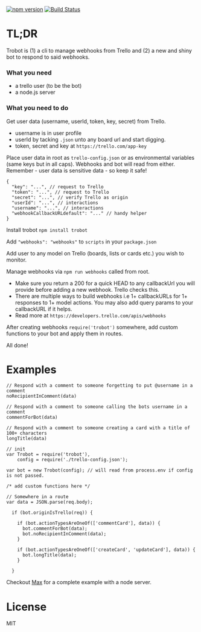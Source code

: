 [![npm version](https://badge.fury.io/js/trobot.svg)](https://badge.fury.io/js/trobot)
[![Build Status](https://travis-ci.org/karlpokus/trobot.svg?branch=master)](https://travis-ci.org/karlpokus/trobot)

# TL;DR

Trobot is (1) a cli to manage webhooks from Trello and (2) a new and shiny bot to respond to said webhooks.

### What you need

- a trello user (to be the bot)
- a node.js server

### What you need to do

Get user data (username, userId, token, key, secret) from Trello.

- username is in user profile
- userId by tacking `.json` unto any board url and start digging.
- token, secret and key at `https://trello.com/app-key`

Place user data in root as `trello-config.json` or as environmental variables (same keys but in all caps). Webhooks and bot will read from either. Remember - user data is sensitive data - so keep it safe!

```
{
  "key": "...", // request to Trello
  "token": "...", // request to Trello
  "secret": "...", // verify Trello as origin
  "userId": "...", // interactions
  "username": "...", // interactions
  "webhookCallbackURLdefault": "..." // handy helper
}
```

Install trobot `npm install trobot`

Add `"webhooks": "webhooks"` to `scripts` in your `package.json`

Add user to any model on Trello (boards, lists or cards etc.) you wish to monitor.

Manage webhooks via `npm run webhooks` called from root.

- Make sure you return a 200 for a quick HEAD to any callbackUrl you will provide before adding a new webhook. Trello checks this.
- There are multiple ways to build webhooks i.e 1+ callbackURLs for 1+ responses to 1+ model actions. You may also add query params to your callbackURL if it helps.
- Read more at `https://developers.trello.com/apis/webhooks`

After creating webhooks `require('trobot')` somewhere, add custom functions to your bot and apply them in routes.

All done!

# Examples

```
// Respond with a comment to someone forgetting to put @username in a comment
noRecipientInComment(data)

// Respond with a comment to someone calling the bots username in a comment
commentForBot(data)

// Respond with a comment to someone creating a card with a title of 100+ characters
longTitle(data)

// init
var Trobot = require('trobot'),
    config = require('./trello-config.json');

var bot = new Trobot(config); // will read from process.env if config is not passed.

/* add custom functions here */

// Somewhere in a route
var data = JSON.parse(req.body);

  if (bot.originIsTrello(req)) {

    if (bot.actionTypesAreOneOf(['commentCard'], data)) {
      bot.commentForBot(data);
      bot.noRecipientInComment(data);
    }

    if (bot.actionTypesAreOneOf(['createCard', 'updateCard'], data)) {
      bot.longTitle(data);
    }

  }

```

Checkout [Max](https://github.com/karlpokus/max) for a complete example with a node server.

# License

MIT
